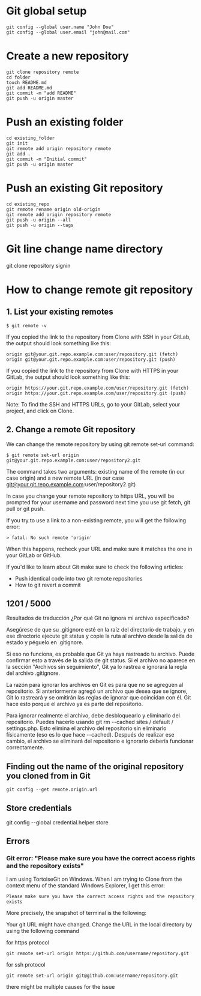 # Git global setup
```
git config --global user.name "John Doe"
git config --global user.email "john@mail.com" 
```

# Create a new repository
```
git clone repository remote
cd folder
touch README.md
git add README.md
git commit -m "add README"
git push -u origin master
```

# Push an existing folder
```
cd existing_folder
git init
git remote add origin repository remote
git add .
git commit -m "Initial commit"
git push -u origin master 
```

# Push an existing Git repository
```
cd existing_repo
git remote rename origin old-origin
git remote add origin repository remote
git push -u origin --all
git push -u origin --tags 
```

# Git line change name directory
git clone repository signin

# How to change remote git repository
## 1. List your existing remotes
```
$ git remote -v
```
If you copied the link to the repository from Clone with SSH in your GitLab, the output should look something like this:
```
origin git@your.git.repo.example.com:user/repository.git (fetch)
origin git@your.git.repo.example.com:user/repository.git (push)
```
If you copied the link to the repository from Clone with HTTPS in your GitLab, the output should look something like this:

```
origin https://your.git.repo.example.com/user/repository.git (fetch)
origin https://your.git.repo.example.com/user/repository.git (push)
```

Note: To find the SSH and HTTPS URLs, go to your GitLab, select your project, and click on Clone.

## 2. Change a remote Git repository
We can change the remote repository by using git remote set-url command:
```
$ git remote set-url origin git@your.git.repo.example.com:user/repository2.git
```
The command takes two arguments: existing name of the remote (in our case origin) and a new remote URL (in our case git@your.git.repo.example.com:user/repository2.git)

In case you change your remote repository to https URL, you will be prompted for your username and password next time you use git fetch, git pull or git push.

If you try to use a link to a non-existing remote, you will get the following error:

```
> fatal: No such remote 'origin'
```
When this happens, recheck your URL and make sure it matches the one in your GitLab or GitHub.

If you'd like to learn about Git make sure to check the following articles:

- Push identical code into two git remote repositories
- How to git revert a commit

## 1201 / 5000
Resultados de traducción
¿Por qué Git no ignora mi archivo especificado?  

Asegúrese de que su .gitignore esté en la raíz del directorio de trabajo, y en ese directorio ejecute git status y copie la ruta al archivo desde la salida de estado y péguelo en .gitignore.  

Si eso no funciona, es probable que Git ya haya rastreado tu archivo. Puede confirmar esto a través de la salida de git status. Si el archivo no aparece en la sección "Archivos sin seguimiento", Git ya lo rastrea e ignorará la regla del archivo .gitignore.  

La razón para ignorar los archivos en Git es para que no se agreguen al repositorio. Si anteriormente agregó un archivo que desea que se ignore, Git lo rastreará y se omitirán las reglas de ignorar que coincidan con él. Git hace esto porque el archivo ya es parte del repositorio.  

Para ignorar realmente el archivo, debe desbloquearlo y eliminarlo del repositorio. Puedes hacerlo usando git rm --cached sites / default / settings.php. Esto elimina el archivo del repositorio sin eliminarlo físicamente (eso es lo que hace --cached). Después de realizar ese cambio, el archivo se eliminará del repositorio e ignorarlo debería funcionar correctamente.   


## Finding out the name of the original repository you cloned from in Git
```
git config --get remote.origin.url
```

## Store credentials
git config --global credential.helper store

## Errors

### Git error: "Please make sure you have the correct access rights and the repository exists"

I am using TortoiseGit on Windows. When I am trying to Clone from the context menu of the standard Windows Explorer, I get this error:

    Please make sure you have the correct access rights and the repository exists

More precisely, the snapshot of terminal is the following:

Your git URL might have changed. Change the URL in the local directory by using the following command

for https protocol

```
git remote set-url origin https://github.com/username/repository.git
```

for ssh protocol

```
git remote set-url origin git@github.com:username/repository.git
```

there might be multiple causes for the issue
